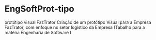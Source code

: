 # EngSoftProt-tipo
protótipo visual FazTrator
Criação de um protótipo Visual para a Empresa FazTrator, com enfoque no setor logístico da Empresa
(Tabalho para a matéria Engenharia de Software I
